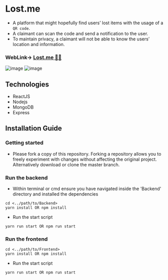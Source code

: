 # Lost.me
* A platform that might hopefully find users’ lost items with the usage of a `QR code`.
* A claimant can scan the code and send a notification to the user.
* To maintain privacy, a claimant will not be able to know the users’ location and information.

### WebLink-> [ Lost.me 👩‍💻](https://mytag.netlify.app/)
![image](https://user-images.githubusercontent.com/77659305/232353034-3f1ca09f-9d01-48f2-b1a7-55dd30c8367f.png) ![image](https://user-images.githubusercontent.com/77659305/232353083-9db17495-1aa0-4b5a-bc04-b83b13b29814.png)




## Technologies
* ReactJS 
* Nodejs
* MongoDB
* Express

## Installation Guide
### Getting started
* Please fork a copy of this repository. Forking a repository allows you to freely experiment with changes without affecting the original project. Alternatively download or clone the master branch.



### Run the backend
* Within terminal or cmd ensure you have navigated inside the 'Backend' directory and installed the dependencies
```
cd <../path/to/Backend> 
yarn install OR npm install
```
* Run the start script
```
yarn run start OR npm run start
```

### Run the frontend
```
cd <../path/to/Frontend> 
yarn install OR npm install
```
* Run the start script
```
yarn run start OR npm run start
```


